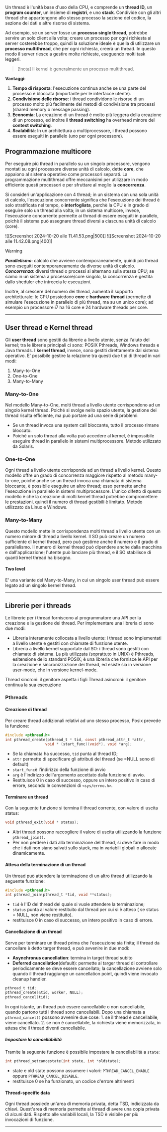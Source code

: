 Un thread è l'unità base d'uso della CPU, e comprende un **thread ID,** un **program counter**, un insieme di **registri**, e uno **stack**. Condivide con gli altri thread che appartengono allo stesso processo la sezione del codice, la sezione dei dati e altre risorse di sistema.

Ad esempio, se un server fosse un **processo single thread**, potrebbe servire un solo client alla volta; creare un processo per ogni richiesta al server costerebbe troppo, quindi la soluzione ideale è quella di utilizzare un **processo multithread**, che per ogni richiesta, creerà un thread. In questo modo il server riesce a gestire molte richieste, eseguendo molti task leggeri.

>[!nota]
>Il kernel è generalmente un processo multithread.

**Vantaggi**:
1. **Tempo di risposta**: l'esecuzione continua anche se una parte del processo è bloccata (importante per le interfacce utente).
2. **Condivisione delle risorse**: i thread condividono le risorse di un processo molto più facilmente dei metodi di condivisione tra processi (shared memory o message passing).
3. **Economia**: La creazione di un thread è molto più leggera della creazione di un processo, ed inoltre il **thread switching** ha overhead minore del **context switching**.
4. **Scalabilità**: In un architettura a multiprocessore, i thread possono essere eseguiti in parallelo (uno per ogni processore).
## Programmazione multicore
Per eseguire più thread in parallelo su un singolo processore, vengono montati su ogni processore diverse unità di calcolo, dette **core**, che appaiono al sistema operativo come processori separati. La programmazione multithread offre meccanisimi per utilizzare in modo efficiente questi processori e per sfruttare al meglio la **concorrenza**. 



Si consideri un'applicazione con 4 thread; in un sistema con una sola unità di calcolo, l'esecuzione concorrente significa che l'esecuzione dei thread è solo stratificata nel tempo, o **interfogliata**, perchè la CPU è in grado di eseguire solo un thread alla volta; in un sistema multicore, invece, l'esecuzione concorrente permette ai thread di essere eseguiti in parallelo, poichè il sistema può assegnare thread diversi a ciascuna unità di calcolo (core).

![[Screenshot 2024-10-20 alle 11.41.53.png|500]]
![[Screenshot 2024-10-20 alle 11.42.08.png|400]]
>[!warning]
> ***Parallelismo***: calcolo che avviene contemporaneamente, quindi più thread sono eseguiti contemporaneamente da diverse unità di calcolo.
> ***Concorrenza***: diversi thread o processi si alternano sulla stessa CPU; se siamo in un sistema a processore/core singolo, la concorrenza è gestita dallo sheduler che intreccia le esecuzioni.

Inoltre, al crescere del numero dei thread, aumenta il supporto architetturale: le CPU possiedono **core** e **hardware thread** (permette di simulare l'esecuzione in parallelo di più thread, ma su un unico core); ad esempio un processore i7 ha 16 core e 24 hardware threads per core.

---
## User thread e Kernel thread
Gli **user thread** sono gestiti da librerie a livello utente, senza l'aiuto del kernel; tra le librerie principali ci sono: POSIX Pthreads, Windows threads e Java threads.
I **kernel thread**, invece, sono gestiti direttamente dal sistema operativo.
E' possibile gestire la relazione tra questi due tipi di thread in vari modi:
1. Many-to-One
2. One-to-One
3. Many-to-Many

### Many-to-One
Nel modello Many-to-One, molti thread a livello utente corrispondono ad un singolo kernel thread. Poiché si svolge nello spazio utente, la gestione dei thread risulta efficiente, ma può portare ad una serie di problemi:
- Se  un thread invoca una system call bloccante, tutto il processo rimane bloccato.
- Poiché un solo thread alla volta può accedere al kernel, è impossibile eseguire thread in parallelo in sistemi multiprocessore.
Metodo utilizzato da Solaris.

### One-to-One
Ogni thread a livello utente corrisponde ad un thread a livello kernel. Questo modello offre un grado di concorrenza maggiore rispetto al metodo many-to-one, poiché anche se un thread invoca una chiamata di sistema bloccante, è possibile eseguire un altro thread; esso permette anche l'esecuzione in parallelo in sistemi multiprocessore. L'unico difetto di questo modello è che la creazione di molti kernel thread potrebbe compromettere le prestazioni, quindi il numero di thread gestibili è limitato. Metodo utilizzato da Linux e Windows.

### Many-to-Many
Questo modello mette in corrispondenza molti thread a livello utente con un numero minore di thread a livello kernel. Il SO può creare un numero sufficiente di kernel thread, pero può gestirne anche il numero e il grado di parallelismo.
Il numero di kernel thread può dipendere anche dalla macchina e dall'applicazione; l'utente può lanciare più thread, e il SO stabilisce di quanti kernel thread ha bisogno.
#### Two level
E' una variante del Many-to-Many, in cui un singolo user thread può essere legato ad un singolo kernel thread.

---
## Librerie per i threads
Le librerie per i thread forniscono al programmatore una API per la creazione e la gestione dei thread. Per implementare una libreria ci sono due modi:
- Libreria interamente collocata a livello utente: i thread sono implementati a livello utente e gestiti con chiamate di funzione utente.
- Libreria a livello kernel supportate dal SO: i thread sono gestiti con chiamate di sistema.
La più utilizzata (soprattuto in UNIX) è Pthreads, esitensione dello standard POSIX; è una libreria che fornisce le API per la creazione e sincronizzazione dei thread, ed esiste sia in versione user-mode, che in versione kernel-mode.

Thread sincroni: il genitore aspetta i figli
Thread asincroni: il genitore continua la sua esecuzione

### Pthreads
#### Creazione di thread
Per creare thread addizionali relativi ad uno stesso processo, Posix prevede la funzione:
```c
#include <pthread.h>
int pthread_create(pthread_t * tid, const pthread_attr_t *attr,
				  void * (start_func)(void*), void *arg);
```
- Se la chiamata ha successo, `tid` punta al thread ID;
- `attr` permette di specificare gli attributi del thread (se =NULL sono di default)
- `start_func`è l'indirizzo della funzione di avvio
- `arg` è l'indirizzo dell'argomento accettato dalla funzione di avvio.
- Restituisce 0 in caso di successo, oppure un intero positivo in caso di errore, secondo le convenzioni di `<sys/errno.h>`.

#### Terminare un thread
Con la seguente funzione si termina il thread corrente, con valore di uscita status:
```c
void pthread_exit(void * status);
```
- Altri thread possono raccogliere il valore di uscita utilizzando la funzione `pthread_join()`.
- Per non perdere i dati alla terminazione del thread, si deve fare in modo che i dati non siano salvati sullo stack, ma in variabili globali o allocate dinamicamente.

#### Attesa della terminazione di un thread
Un thread può attendere la terminazione di un altro thread utilizzando la seguente funzione:
```c
#include <pthread.h>
int pthread_join(pthread_t *tid, void **status);
```
- `tid` è l'ID del thread del quale si vuole attendere la terminazione;
- `status` punta al valore restituito dal thread per cui si è atteso ( se status = NULL, non viene restituito).
- restituisce 0 in caso di successo, un intero positivo in caso di errore.

#### Cancellazione di un thread
Serve per terminare un thread prima che l'esecuzione sia finita; il thread da cancellare è detto targer thread, e può avvenire in due modi:
- **Asynchronus cancellation**: termina in target thread subito
- **Deferred cancellation**(default): permette al targer thread di controllare periodicamente se deve essere cancellato; la cancellazione avviene solo quando il thread raggiunge un cancellation point, quindi viene invocato cleanup handler.

```c
pthread_t tid;
pthread_create(&tid, worker, NULL);
pthread_cancel(tid);
```
In ogni istante, un thread può essere cancellabile o non cancellabile, quando partono tutti i thread sono cancellabili.
Dopo una chiamata a `pthread_cancel()` possono avvenire due cose:
	1. se il thread è cancellabile, viene cancellato.
	2. se non è cancellabile, la richiesta viene memorizzata, in attesa che il thread diventi cancellabile.
##### Impostare la cancellabilità
Tramite la seguente funzione è possibile impostare la cancellabilità a `state`:
```c
int pthread_setcancestate(int state, int *oldstate);
```
- state e old state possono assumere i valori: `PTHREAD_CANCEL_ENABLE` oppure `PTHREAD_CANCEL_DISABLE`.
- restituisce 0 se ha funzionato, un codice d'errore altrimenti


#### Thread-specific data
Ogni thread possiede un'area di memoria privata, detta TSD, indicizzata da chiavi. Quest'area di memoria permette al thread di avere una copia privata di alcuni dati.
Rispetto alle variabili locali, la TSD è visibile per più invocazioni di funzione.

---

